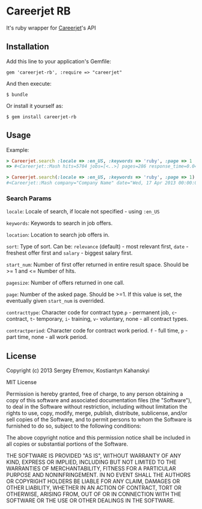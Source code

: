 # Careerjet RB

It's ruby wrapper for [Careerjet](http://www.careerjet.com)'s API

## Installation

Add this line to your application's Gemfile:

    gem 'careerjet-rb', :require => "careerjet"

And then execute:

    $ bundle

Or install it yourself as:

    $ gem install careerjet-rb
    
## Usage

Example:

```ruby
> Careerjet.search :locale => :en_US, :keywords => 'ruby', :page => 1
=> #<Careerjet::Mash hits=5704 jobs=[<..>] pages=286 response_time=0.0434670448303223 type="JOBS"> 
```

```ruby
> Careerjet.search(:locale => :en_US, :keywords => 'ruby', :page => 1).jobs.first
#<Careerjet::Mash company="Company Name" date="Wed, 17 Apr 2013 00:00:00 GMT" description=" <..>" url="http://..."> 
```


### Search Params

`locale`: Locale of search, if locale not specified - using `:en_US`

`keywords`: Keywords to search in job offers.

`location`: Location to search job offers in.

`sort`: Type of sort. Can be: `relevance` (default) - most relevant first, `date` - freshest offer first and `salary` - biggest salary first.

`start_num`: Number of first offer returned in entire result space. Should be >= 1 and <= Number of hits.

`pagesize`: Number of offers returned in one call.

`page`: Number of the asked page. Should be >=1. If this value is set, the eventually given `start_num` is overrided.

`contracttype`: Character code for contract type.`p` - permanent job, `c`- contract, `t`- temporary, `i`- training, `v`- voluntary, none - all contract types.

`contractperiod`: Character code for contract work period. `f` - full time, `p` - part time, none - all work period.

## License

Copyright (c) 2013 Sergey Efremov, Kostiantyn Kahanskyi

MIT License

Permission is hereby granted, free of charge, to any person obtaining
a copy of this software and associated documentation files (the
"Software"), to deal in the Software without restriction, including
without limitation the rights to use, copy, modify, merge, publish,
distribute, sublicense, and/or sell copies of the Software, and to
permit persons to whom the Software is furnished to do so, subject to
the following conditions:

The above copyright notice and this permission notice shall be
included in all copies or substantial portions of the Software.

THE SOFTWARE IS PROVIDED "AS IS", WITHOUT WARRANTY OF ANY KIND,
EXPRESS OR IMPLIED, INCLUDING BUT NOT LIMITED TO THE WARRANTIES OF
MERCHANTABILITY, FITNESS FOR A PARTICULAR PURPOSE AND
NONINFRINGEMENT. IN NO EVENT SHALL THE AUTHORS OR COPYRIGHT HOLDERS BE
LIABLE FOR ANY CLAIM, DAMAGES OR OTHER LIABILITY, WHETHER IN AN ACTION
OF CONTRACT, TORT OR OTHERWISE, ARISING FROM, OUT OF OR IN CONNECTION
WITH THE SOFTWARE OR THE USE OR OTHER DEALINGS IN THE SOFTWARE.


